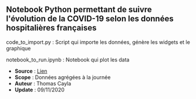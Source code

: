## Notebook Python permettant de suivre l'évolution de la COVID-19 selon les données hospitalières françaises

code_to_import.py : Script qui importe les données, génère les widgets et le graphique

notebook_to_run.ipynb : Notebook qui plot les data

* **Source** : [Lien](https://www.data.gouv.fr/fr/datasets/donnees-hospitalieres-relatives-a-lepidemie-de-covid-19/)
* **Scope** : Données agrégées à la journée
* **Auteur** : Thomas Cayla
* **Update** : 09/11/2020
